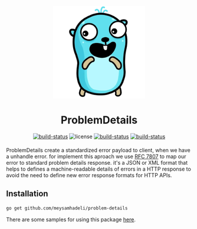 <div align="center" style="margin-bottom:20px">
  <img src="assets/problem-details.png" alt="problem-details" />
  <h1>ProblemDetails</h1>
  <div align="center">
    <a href="https://github.com/meysamhadeli/problem-details/actions/workflows/ci.yml"><img alt="build-status" src="https://github.com/meysamhadeli/problem-details/actions/workflows/ci.yml/badge.svg?branch=main&style=flat-square"/></a>
    <a><img alt="license" src="https://img.shields.io/badge/go%20version-%3E=1.18-61CFDD.svg?style=flat-square"/></a>
    <a href="https://github.com/meysamhadeli/problem-details/blob/main/LICENSE"><img alt="build-status" src="https://img.shields.io/github/license/meysamhadeli/problem-details?color=%234275f5&style=flat-square"/></a>
    <a href="https://pkg.go.dev/github.com/meysamhadeli/problem-details"><img alt="build-status" src="https://pkg.go.dev/badge/github.com/meysamhadeli/problem-details"/></a>
  </div>
</div>

ProblemDetails create a standardized error payload to client, when we have a unhandle error. for implement this aproach we use [RFC 7807](https://datatracker.ietf.org/doc/html/rfc7807) to map our error to standard problem details response. it's a JSON or XML format that helps to defines a machine-readable details of errors in a HTTP response to avoid the need to define new error response formats for HTTP APIs.

## Installation

```bash
go get github.com/meysamhadeli/problem-details
```

There are some samples for using this package [here](./sample/cmd/main.go).
